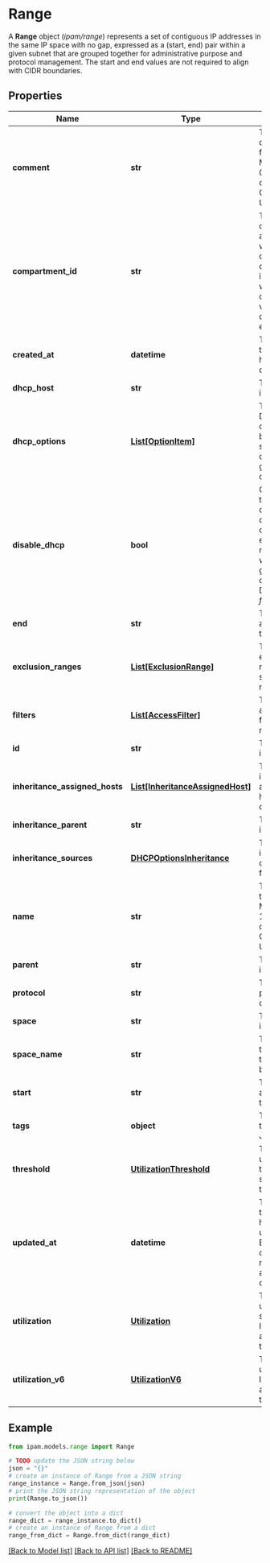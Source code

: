 # Range

A __Range__ object (_ipam/range_) represents a set of contiguous IP addresses in the same IP space with no gap, expressed as a (start, end) pair within a given subnet that are grouped together for administrative purpose and protocol management. The start and end values are not required to align with CIDR boundaries. 

## Properties

Name | Type | Description | Notes
------------ | ------------- | ------------- | -------------
**comment** | **str** | The description for the range. May contain 0 to 1024 characters. Can include UTF-8. | [optional] 
**compartment_id** | **str** | The compartment associated with the object. If no compartment is associated with the object, the value defaults to empty. | [optional] [readonly] 
**created_at** | **datetime** | Time when the object has been created. | [optional] [readonly] 
**dhcp_host** | **str** | The resource identifier. | [optional] 
**dhcp_options** | [**List[OptionItem]**](OptionItem.md) | The list of DHCP options. May be either a specific option or a group of options. | [optional] 
**disable_dhcp** | **bool** | Optional. _true_ to disable object. A disabled object is effectively non-existent when generating configuration.  Defaults to _false_. | [optional] 
**end** | **str** | The end IP address of the range. | 
**exclusion_ranges** | [**List[ExclusionRange]**](ExclusionRange.md) | The list of all exclusion ranges in the scope of the range. | [optional] 
**filters** | [**List[AccessFilter]**](AccessFilter.md) | The list of all allow/deny filters of the range. | [optional] 
**id** | **str** | The resource identifier. | [optional] [readonly] 
**inheritance_assigned_hosts** | [**List[InheritanceAssignedHost]**](InheritanceAssignedHost.md) | The list of the inheritance assigned hosts of the object. | [optional] [readonly] 
**inheritance_parent** | **str** | The resource identifier. | [optional] 
**inheritance_sources** | [**DHCPOptionsInheritance**](DHCPOptionsInheritance.md) | The DHCP inheritance configuration for the range. | [optional] 
**name** | **str** | The name of the range. May contain 1 to 256 characters. Can include UTF-8. | [optional] 
**parent** | **str** | The resource identifier. | [optional] 
**protocol** | **str** | The type of protocol (_ip4_ or _ip6_). | [optional] [readonly] 
**space** | **str** | The resource identifier. | [optional] 
**space_name** | **str** | The name of the IP Space the range belongs to. | [optional] [readonly] 
**start** | **str** | The start IP address of the range. | 
**tags** | **object** | The tags for the range in JSON format. | [optional] 
**threshold** | [**UtilizationThreshold**](UtilizationThreshold.md) | The utilization threshold settings for the range. | [optional] 
**updated_at** | **datetime** | Time when the object has been updated. Equals to _created_at_ if not updated after creation. | [optional] [readonly] 
**utilization** | [**Utilization**](Utilization.md) | The utilization statistics of IPV4 addresses for the range. | [optional] [readonly] 
**utilization_v6** | [**UtilizationV6**](UtilizationV6.md) | The utilization of IPV6 addresses in the range. | [optional] [readonly] 

## Example

```python
from ipam.models.range import Range

# TODO update the JSON string below
json = "{}"
# create an instance of Range from a JSON string
range_instance = Range.from_json(json)
# print the JSON string representation of the object
print(Range.to_json())

# convert the object into a dict
range_dict = range_instance.to_dict()
# create an instance of Range from a dict
range_from_dict = Range.from_dict(range_dict)
```
[[Back to Model list]](../README.md#documentation-for-models) [[Back to API list]](../README.md#documentation-for-api-endpoints) [[Back to README]](../README.md)



